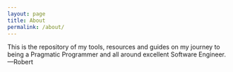 ```yaml
---
layout: page
title: About
permalink: /about/
---
```


This is the repository of my tools, resources and guides on my journey to being a Pragmatic Programmer and all around excellent Software Engineer. —Robert
